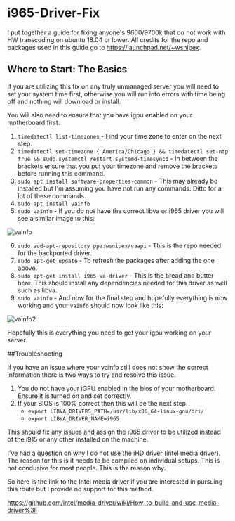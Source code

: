 # i965-Driver-Fix
I put together a guide for fixing anyone's 9600/9700k that do not work with HW transcoding on ubuntu 18.04 or lower. All credits for the repo and packages used in this guide go to https://launchpad.net/~wsnipex.

## Where to Start: The Basics

If you are utilizing this fix on any truly unmanaged server you will need to set your system time first, otherwise you will run into errors with time being off and nothing will download or install.

You will also need to ensure that you have igpu enabled on your motherboard first.

1. `timedatectl list-timezones` - Find your time zone to enter on the next step.
2. `timedatectl set-timezone { America/Chicago } && timedatectl set-ntp true && sudo systemctl restart systemd-timesyncd` - In between the brackets ensure that you put your timezone and remove the brackets before running this command.
3. `sudo apt install software-properties-common` - This may already be installed but I'm assuming you have not run any commands. Ditto for a lot of these commands.
4. `sudo apt install vainfo` 
5. `sudo vainfo` - If you do not have the correct libva or i965 driver you will see a similar image to this: 

![vainfo](https://i.imgur.com/BBYmXaT.png)

6. `sudo add-apt-repository ppa:wsnipex/vaapi` - This is the repo needed for the backported driver.
7. `sudo apt-get update` - To refresh the packages after adding the one above.
8. `sudo apt-get install i965-va-driver` - This is the bread and butter here. This should install any dependencies needed for this driver as well such as libva. 
9. `sudo vainfo` - And now for the final step and hopefully everything is now working and your `vainfo` should now look like this: 

![vainfo2](https://i.imgur.com/rmADp1t.png)

Hopefully this is everything you need to get your igpu working on your server.

##Troubleshooting

If you have an issue where your vainfo still does not show the correct information there is two ways to try and resolve this issue.

1. You do not have your iGPU enabled in the bios of your motherboard. Ensure it is turned on and set correctly.
2. If your BIOS is 100% correct then this will be the next step.
   - `export LIBVA_DRIVERS_PATH=/usr/lib/x86_64-linux-gnu/dri/`
   - `export LIBVA_DRIVER_NAME=i965`

This should fix any issues and assign the i965 driver to be utilized instead of the i915 or any other installed on the machine.

I've had a question on why I do not use the iHD driver (intel media driver). The reason for this is it needs to be compiled on individual setups. This is not condusive for most people. This is the reason why.

So here is the link to the Intel media driver if you are interested in pursuing this route but I provide no support for this method.


https://github.com/intel/media-driver/wiki/How-to-build-and-use-media-driver%3F
